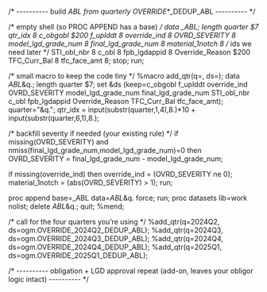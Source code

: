 /* ---------- build _ABL from quarterly OVERRIDE_*_DEDUP_ABL ---------- */

/* empty shell (so PROC APPEND has a base) */
data _ABL;
  length quarter $7 qtr_idx 8
         c_obgobl $200 f_uplddt 8
         override_ind 8 OVRD_SEVERITY 8
         model_lgd_grade_num 8 final_lgd_grade_num 8
         material_1notch 8
         /* ids we need later */
         STI_obl_nbr 8 c_obl 8 fpb_lgdappid 8
         Override_Reason $200 TFC_Curr_Bal 8 tfc_face_amt 8;
  stop;
run;

/* small macro to keep the code tiny */
%macro add_qtr(q=, ds=);
data _ABL_&q.;
  length quarter $7;
  set &ds (keep=c_obgobl f_uplddt override_ind OVRD_SEVERITY
                 model_lgd_grade_num final_lgd_grade_num
                 STI_obl_nbr c_obl fpb_lgdappid
                 Override_Reason TFC_Curr_Bal tfc_face_amt);
  quarter="&q.";
  qtr_idx = input(substr(quarter,1,4),8.)*10 + input(substr(quarter,6,1),8.);

  /* backfill severity if needed (your existing rule) */
  if missing(OVRD_SEVERITY) and nmiss(final_lgd_grade_num,model_lgd_grade_num)=0 then
    OVRD_SEVERITY = final_lgd_grade_num - model_lgd_grade_num;

  if missing(override_ind) then override_ind = (OVRD_SEVERITY ne 0);
  material_1notch = (abs(OVRD_SEVERITY) > 1);
run;

proc append base=_ABL data=_ABL_&q. force; run;
proc datasets lib=work nolist; delete _ABL_&q.; quit;
%mend;

/* call for the four quarters you’re using */
%add_qtr(q=2024Q2, ds=ogm.OVERRIDE_2024Q2_DEDUP_ABL);
%add_qtr(q=2024Q3, ds=ogm.OVERRIDE_2024Q3_DEDUP_ABL);
%add_qtr(q=2024Q4, ds=ogm.OVERRIDE_2024Q4_DEDUP_ABL);
%add_qtr(q=2025Q1, ds=ogm.OVERRIDE_2025Q1_DEDUP_ABL);

/* ---------- obligation + LGD approval repeat (add-on, leaves your obligor logic intact) ---------- */


